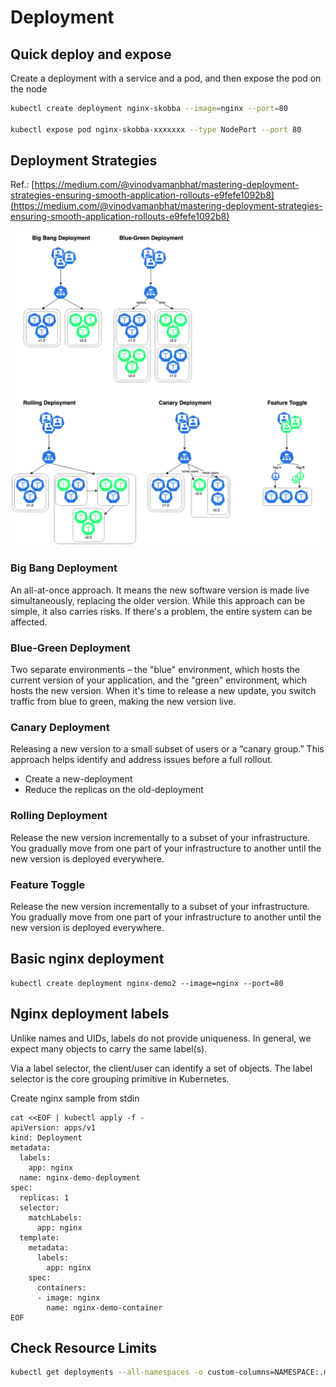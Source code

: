 # Deployment


## Quick deploy and expose
Create a deployment with a service and a pod, and then expose the pod on the node
```sh
kubectl create deployment nginx-skobba --image=nginx --port=80

kubectl expose pod nginx-skobba-xxxxxxx --type NodePort --port 80
```

## Deployment Strategies
Ref.: [https://medium.com/@vinodvamanbhat/mastering-deployment-strategies-ensuring-smooth-application-rollouts-e9fefe1092b8](https://medium.com/@vinodvamanbhat/mastering-deployment-strategies-ensuring-smooth-application-rollouts-e9fefe1092b8)

![kubernetes-deployment-strategy.png](kubernetes-deployment-strategy.png)

### Big Bang Deployment
An all-at-once approach. It means the new software version is made live simultaneously, replacing the older version. While this approach can be simple, it also carries risks. If there's a problem, the entire system can be affected.

### Blue-Green Deployment
Two separate environments – the "blue" environment, which hosts the current version of your application, and the "green" environment, which hosts the new version. When it's time to release a new update, you switch traffic from blue to green, making the new version live.

### Canary Deployment
Releasing a new version to a small subset of users or a “canary group.” This approach helps identify and address issues before a full rollout.
* Create a new-deployment
* Reduce the replicas on the old-deployment

### Rolling Deployment
Release the new version incrementally to a subset of your infrastructure. You gradually move from one part of your infrastructure to another until the new version is deployed everywhere.

### Feature Toggle
Release the new version incrementally to a subset of your infrastructure. You gradually move from one part of your infrastructure to another until the new version is deployed everywhere.

## Basic nginx deployment
```
kubectl create deployment nginx-demo2 --image=nginx --port=80
```

## Nginx deployment labels
Unlike names and UIDs, labels do not provide uniqueness. In general, we expect many objects to carry the same label(s).

Via a label selector, the client/user can identify a set of objects. The label selector is the core grouping primitive in Kubernetes.

Create nginx sample from stdin
```
cat <<EOF | kubectl apply -f -
apiVersion: apps/v1
kind: Deployment
metadata:
  labels:
    app: nginx
  name: nginx-demo-deployment
spec:
  replicas: 1
  selector:
    matchLabels:
      app: nginx
  template:
    metadata:
      labels:
        app: nginx
    spec:
      containers:
      - image: nginx
        name: nginx-demo-container
EOF
```

## Check Resource Limits
```sh
kubectl get deployments --all-namespaces -o custom-columns=NAMESPACE:.metadata.namespace,NAME:.metadata.name,CPU_REQUEST:.spec.template.spec.containers[*].resources.requests.cpu,MEM_REQUEST:.spec.template.spec.containers[*].resources.requests.memory,CPU_LIMIT:.spec.template.spec.containers[*].resources.limits.cpu,MEM_LIMIT:.spec.template.spec.containers[*].resources.limits.memory
```
